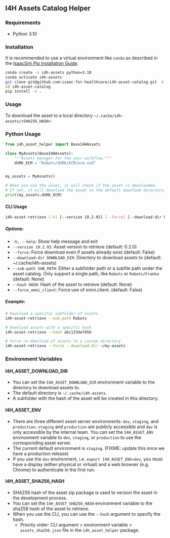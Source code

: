 ## I4H Assets Catalog Helper

### Requirements

- Python 3.10

### Installation

It is recommended to use a virtual environment like `conda` as described in the [IsaacSim Pip Installation Guide](https://docs.isaacsim.omniverse.nvidia.com/4.5.0/installation/install_python.html#installation-using-pip).

```bash
conda create -n i4h-assets python=3.10
conda activate i4h-assets
git clone git@github.com:isaac-for-healthcare/i4h-asset-catalog.git  # FIXME: change to HTTPS/Make a release
cd i4h-asset-catalog
pip install -e .
```

### Usage

To download the asset to a local directory `~/.cache/i4h-assets/<SHA256_HASH>`:

### Python Usage

```python
from i4h_asset_helper import BaseI4HAssets

class MyAssets(BaseI4HAssets):
    """Assets manager for the your workflow."""
    dVRK_ECM = "Robots/dVRK/ECM/ecm.usd"


my_assets = MyAssets()

# When you use the asset, it will check if the asset is downloaded.
# If not, it will download the asset to the default download directory.
print(my_assets.dVRK_ECM)
```

#### CLI Usage

```bash
i4h-asset-retrieve [-h] [--version {0.2.0}] [--force] [--download-dir DOWNLOAD_DIR] [--sub-path SUB_PATH] [--hash HASH] [--force_omni_client]
```

##### Options:
- `-h, --help`: Show help message and exit
- `--version {0.2.0}`: Asset version to retrieve (default: 0.2.0)
- `--force`: Force download even if assets already exist (default: False)
- `--download-dir DOWNLOAD_DIR`: Directory to download assets to (default: ~/.cache/i4h-assets)
- `--sub-path SUB_PATH`: Either a subfolder path or a subfile path under the asset catalog. Only support a single path, like `Robots` or `Robots/Franka` (default: None)
- `--hash HASH`: Hash of the asset to retrieve (default: None)
- `--force_omni_client`: Force use of omni.client. (default: False)

##### Example:
```bash
# Download a specific subfolder of assets
i4h-asset-retrieve --sub-path Robots

# Download assets with a specific hash
i4h-asset-retrieve --hash abc123def456

# Force re-download of assets to a custom directory
i4h-asset-retrieve --force --download-dir ~/my-assets
```

### Environment Variables


#### I4H_ASSET_DOWNLOAD_DIR

- You can set the `I4H_ASSET_DOWNLOAD_DIR` environment variable to the directory to download assets to.
- The default directory is `~/.cache/i4h-assets`.
- A subfolder with the hash of the asset will be created in this directory.

#### I4H_ASSET_ENV

- There are three different asset server environments: `dev`, `staging`, and `production`. `staging` and `production` are publicly accessible and `dev` is only accessible by the internal team. You can set the `I4H_ASSET_ENV` environment variable to `dev`, `staging`, or `production` to use the corresponding asset server.
- The current default environment is `staging`. (FIXME: update this once we have a production release)
- If you use the `dev` environment, i.e. `export I4H_ASSET_ENV=dev`, you must have a display (either physical or virtual) and a web browser (e.g. Chrome) to authenticate in the first run.

#### I4H_ASSET_SHA256_HASH

- SHA256 hash of the asset zip package is used to version the asset in the development process.
- You can set the `I4H_ASSET_SHA256_HASH` environment variable to the sha256 hash of the asset to retrieve.
- When you use the CLI, you can use the `--hash` argument to specify the hash.
  - Priority order: CLI argument > environment variable > `assets_sha256.json` file in the `i4h_asset_helper` package.
